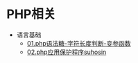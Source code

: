 # PHP相关

+ 语言基础
    + [01.php语法糖-字符长度判断-变参函数](https://github.com/hkui/note/blob/master/php/01.php%E8%AF%AD%E6%B3%95%E7%B3%96-%E5%AD%97%E7%AC%A6%E9%95%BF%E5%BA%A6%E5%88%A4%E6%96%AD-%E5%8F%98%E5%8F%82%E5%87%BD%E6%95%B0.md)
    + [02.php应用保护程序suhosin](https://github.com/hkui/note/blob/master/php/02.php%E5%BA%94%E7%94%A8%E4%BF%9D%E6%8A%A4%E7%A8%8B%E5%BA%8Fsuhosin.md)
    




